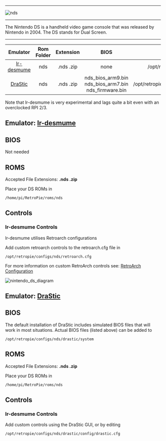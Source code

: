 ***
![nds](https://cloud.githubusercontent.com/assets/10035308/12213354/eab79344-b633-11e5-805b-7d1a93fa44dd.png)
***
The Nintendo DS is a handheld video game console that was released by Nintendo in 2004. The DS stands for Dual Screen.
***

| Emulator | Rom Folder | Extension | BIOS |  Controller Config |
| :---: | :---: | :---: | :---: | :---: |
| [lr-desmume](https://github.com/libretro/desmume) | nds | .nds .zip | none | /opt/retropie/configs/nds/retroarch.cfg |
| [DraStic](http://drastic-ds.com/) | nds | .nds .zip | nds_bios_arm9.bin nds_bios_arm7.bin nds_firmware.bin | /opt/retropie/configs/nds/drastic/config/drastic.cfg |

Note that lr-desmume is very experimental and lags quite a bit even with an overclocked RPI 2/3.

## Emulator: [lr-desmume](https://github.com/libretro/desmume)

## BIOS

Not needed

## ROMS
Accepted File Extensions: **.nds .zip**

Place your DS ROMs in 
```
/home/pi/RetroPie/roms/nds
```

## Controls

### lr-desmume Controls
lr-desmume utilises Retroarch configurations

Add custom retroarch controls to the retroarch.cfg file in
```shell
/opt/retropie/configs/nds/retroarch.cfg
```
For more information on custom RetroArch controls see: [RetroArch Configuration](RetroArch-Configuration)

![nintendo_ds_diagram](https://cloud.githubusercontent.com/assets/10035308/16599645/7f549f56-42c0-11e6-88a8-3acda5287da3.png)

## Emulator: [DraStic](http://drastic-ds.com/)

## BIOS

The default installation of DraStic includes simulated BIOS files that will work in most situations. Actual BIOS files (listed above) can be added to
```
/opt/retropie/configs/nds/drastic/system
```

## ROMS
Accepted File Extensions: **.nds .zip**

Place your DS ROMs in 
```
/home/pi/RetroPie/roms/nds
```

## Controls

### lr-desmume Controls

Add custom controls using the DraStic GUI, or by editing
```
/opt/retropie/configs/nds/drastic/config/drastic.cfg
```